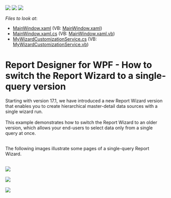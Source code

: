 <!-- default badges list -->
![](https://img.shields.io/endpoint?url=https://codecentral.devexpress.com/api/v1/VersionRange/128604526/17.1.3%2B)
[![](https://img.shields.io/badge/Open_in_DevExpress_Support_Center-FF7200?style=flat-square&logo=DevExpress&logoColor=white)](https://supportcenter.devexpress.com/ticket/details/T506224)
[![](https://img.shields.io/badge/📖_How_to_use_DevExpress_Examples-e9f6fc?style=flat-square)](https://docs.devexpress.com/GeneralInformation/403183)
<!-- default badges end -->
<!-- default file list -->
*Files to look at*:

* [MainWindow.xaml](./CS/SingleQueryWizard/MainWindow.xaml) (VB: [MainWindow.xaml](./VB/SingleQueryWizard/MainWindow.xaml))
* [MainWindow.xaml.cs](./CS/SingleQueryWizard/MainWindow.xaml.cs) (VB: [MainWindow.xaml.vb](./VB/SingleQueryWizard/MainWindow.xaml.vb))
* [MyWizardCustomizationService.cs](./CS/SingleQueryWizard/MyWizardCustomizationService.cs) (VB: [MyWizardCustomizationService.vb](./VB/SingleQueryWizard/MyWizardCustomizationService.vb))
<!-- default file list end -->
# Report Designer for WPF - How to switch the Report Wizard to a single-query version


Starting with version 17.1, we have introduced a new Report Wizard version that enables you to create hierarchical master-detail data sources with a single wizard run. <br><br>This example demonstrates how to switch the Report Wizard to an older version, which allows your end-users to select data only from a single query at once. <br><br>
<p>The following images illustrate some pages of a single-query Report Wizard.</p>
<br><img src="https://raw.githubusercontent.com/DevExpress-Examples/report-designer-for-wpf-how-to-switch-the-report-wizard-to-a-single-query-version-t506224/17.1.3+/media/75b0ad3f-2a6f-11e7-80c0-00155d624807.png"><br><br><img src="https://raw.githubusercontent.com/DevExpress-Examples/report-designer-for-wpf-how-to-switch-the-report-wizard-to-a-single-query-version-t506224/17.1.3+/media/797b151f-2a6f-11e7-80c0-00155d624807.png"><br><br><img src="https://raw.githubusercontent.com/DevExpress-Examples/report-designer-for-wpf-how-to-switch-the-report-wizard-to-a-single-query-version-t506224/17.1.3+/media/7db37070-2a6f-11e7-80c0-00155d624807.png">

<br/>



